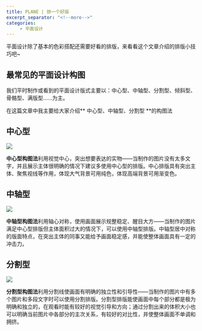 ```yaml
---
title: PLANE | 排一个好版
excerpt_separator: "<!--more-->"
categories:
     - 平面设计
---
```


平面设计除了基本的色彩搭配还需要好看的排版，来看看这个文章介绍的排版小技巧吧~

<!--more-->

## 最常见的平面设计构图

我们平时制作或看到的平面设计版式主要以：中心型、中轴型、分割型、倾斜型、骨骼型、满版型......为主。

在这篇文章中我主要给大家介绍** 中心型、中轴型、分割型 **的构图法

## 中心型

![](/Carlalyz/assets/images/plane/19.jpg)

**中心型构图法**利用视觉中心，突出想要表达的实物——当制作的图片没有太多文字，并且展示主体很明确的情况下建议多使用中心型的排版。中心排版具有突出主体、聚焦视线等作用，体现大气背景可用纯色，体现高端背景可用渐变色。

## 中轴型

![](/Carlalyz/assets/images/plane/20.jpg)

**中轴型构图法**利用轴心对称，使用画面展示规整稳定、醒目大方——当制作的图片满足中心型排版但主体面积过大的情况下，可以使用中轴型排版。中轴型居中对称的版面特点，在突出主体的同事又能给予画面稳定感，并能使整体画面具有一定的冲击力。

## 分割型

![](/Carlalyz/assets/images/plane/21.jpg)

**分割型构图法**利用分割线使画面有明确的独立性和引导性——当制作的图片中有多个图片和多段文字时可以使用分割排版。分割型排版能使画面中每个部分都是极为明确和独立的，在观看时能有较好的视觉引导和方向；通过分割出来的体积大小也可以明确当前图片中各部分的主次关系，有较好的对比性，并使整体画面不单调和拥挤。